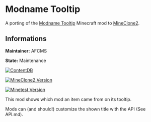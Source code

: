 # Modname Tooltip

A porting of the [Modname Tooltip](https://www.curseforge.com/minecraft/mc-mods/mod-name-tooltip) Minecraft mod to [MineClone2](https://content.minetest.net/packages/Wuzzy/mineclone2/).

## Informations

**Maintainer:** AFCMS

**State:** Maintenance

[![ContentDB](https://content.minetest.net/packages/mineclone2-mods/modname_tooltip/shields/title/)](https://content.minetest.net/packages/mineclone2-mods/modname_tooltip/)

[![MineClone2 Version](https://img.shields.io/badge/MineClone2-0.72.1-green)](https://git.minetest.land/MineClone2/MineClone2)

[![Minetest Version](https://img.shields.io/badge/Minetest-5.4.1-green)](https://github.com/minetest/minetest/releases/tag/5.4.1)

This mod shows which mod an item came from on its tooltip.

Mods can (and should!) customize the shown title with the API (See API.md).
